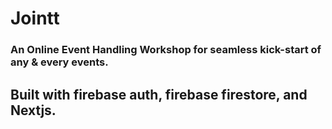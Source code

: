 # Jointt
### An Online Event Handling Workshop for seamless kick-start of any & every events.

## Built with firebase auth, firebase firestore, and Nextjs.

